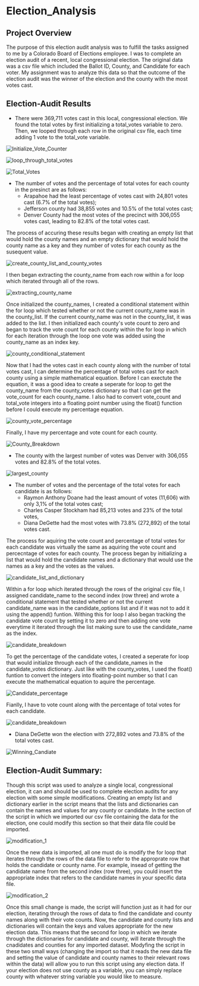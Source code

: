 # Election_Analysis

## Project Overview

The purpose of this election audit analysis was to fulfill the tasks assigned to me by a Colorado Board of Elections employee. I was to complete an election audit of a recent, local congressional election. The original data was a csv file which included the Ballot ID, County, and Candidate for each voter. My assignment was to analyze this data so that the outcome of the election audit was the winner of the election and the county with the most votes cast. 

## Election-Audit Results

* There were 369,711 votes cast in this local, congressional election. We found the total votes by first initializing a total_votes variable to zero. Then, we looped through each row in the original csv file, each time adding 1 vote to the total_vote variable. 

![Initialize_Vote_Counter](https://user-images.githubusercontent.com/95589611/150697502-e6df6eaa-5cd6-4e16-aa7e-f84b390a2352.png)

![loop_through_total_votes](https://user-images.githubusercontent.com/95589611/150697504-177e8ff5-086a-4709-bef9-887b763ff154.png)

![Total_Votes](https://user-images.githubusercontent.com/95589611/150697514-36b4f73b-3a83-4df6-bdef-6b5851f5305a.png)

* The number of votes and the percentage of total votes for each county in the presinct are as follows: 
  * Arapahoe had the least percentage of votes cast with 24,801 votes cast (6.7% of the total votes); 
  * Jefferson county had 38,855 votes and 10.5% of the total votes cast; 
  * Denver County had the most votes of the precinct with 306,055 votes cast, leading to 82.8% of the total votes cast. 

The process of accuring these results began with creating an empty list that would hold the county names and an empty dictionary that would hold the county name as a key and they number of votes for each county as the susequent value. 

![create_county_list_and_county_votes](https://user-images.githubusercontent.com/95589611/150697584-70f70cb9-2c32-43d5-a150-e1ef1b80df47.png)

I then began extracting the county_name from each row within a for loop which iterated through all of the rows. 

![extracting_county_name](https://user-images.githubusercontent.com/95589611/150697611-0360624d-2759-4c85-a7dc-b21727ac2836.png)

Once initialized the county_names, I created a conditional statement within the for loop which tested whether or not the current county_name was in the county_list. If the current county_name was not in the county_list, it was added to the list. I then initialized each county's vote count to zero and began to track the vote count for each county within the for loop in which for each iteration through the loop one vote was added using the county_name as an index key. 

![county_conditional_statement](https://user-images.githubusercontent.com/95589611/150697651-073a05f9-70b2-4e52-ab46-15b740b1cb6d.png)

Now that I had the votes cast in each county along with the number of total votes cast, I can determine the percentage of total votes cast for each county using a simple mathematical equation. Before I can exectute the equation, it was a good idea to create a seperate for loop to get the county_name from the county_votes dictionary so that I can get the vote_count for each county_name. I also had to convert vote_count and total_vote integers into a floating point number using the float() function before I could execute my percentage equation. 

![county_vote_percentage](https://user-images.githubusercontent.com/95589611/150697722-0c83e023-2246-4e58-9563-c9cd1f8f29cd.png)

Finally, I have my percentage and vote count for each county. 

![County_Breakdown](https://user-images.githubusercontent.com/95589611/150697661-06d43cab-dee3-44a9-8bae-1f810bd52007.png)

* The county with the largest number of votes was Denver with 306,055 votes and 82.8% of the total votes. 

![largest_county](https://user-images.githubusercontent.com/95589611/150697762-6cfef1fd-e094-4ebd-ab2b-d4b927d27089.png)

* The number of votes and the percentage of the total votes for each candidate is as follows: 
  * Raymon Anthony Doane had the least amount of votes (11,606) with only 3,1% of the total votes cast; 
  * Charles Casper Stockham had 85,213 votes and 23% of the total votes, 
  * Diana DeGette had the most votes with 73.8% (272,892) of the total votes cast. 

The process for aquiring the vote count and percentage of total votes for each candidate was virtually the same as aquiring the vote count and percecntage of votes for each county. The process began by initializing a list that would hold the candidate names and a dictionary that would use the names as a key and the votes as the values.

![candidate_list_and_dictionary](https://user-images.githubusercontent.com/95589611/150697800-3043443a-3c80-41a4-a5c3-de2b6862c1fd.png)

Within a for loop which iterated through the rows of the original csv file, I assigned candidate_name to the second index (row three) and wrote a conditional statement that tested whether or not the current candidate_name was in the candidate_options list and if it was not to add it using the append() funtion. Withing this for loop I also began tracking the candidate vote count by setting it to zero and then adding one vote everytime it iterated through the list making sure to use the candidate_name as the index. 

![candidate_breakdown](https://user-images.githubusercontent.com/95589611/150697822-5971730c-8c8d-481a-a76a-9a93eb16a304.png)

To get the percentage of the candidate votes, I created a seperate for loop that would initialize through each of the candidate_names in the candidate_votes dictionary. Just like with the county_votes, I used the float() funtion to convert the integers into floating-point number so that I can execute the mathematical equation to aquire the percentage. 

![Candidate_percentage](https://user-images.githubusercontent.com/95589611/150697874-ce1262b0-67de-46b6-9f55-1a96be4a5deb.png)

Fianlly, I have to vote count along with the percentage of total votes for each candidate. 

![candidate_breakdown](https://user-images.githubusercontent.com/95589611/150697883-fe74d3e0-ff5e-4380-8e5b-a0cb20b1409d.png)

* Diana DeGette won the election with 272,892 votes and 73.8% of the total votes cast. 

![Winning_Candiate](https://user-images.githubusercontent.com/95589611/150697920-8fb0e076-ee15-47d0-bfa2-46dc64a9e12d.png)

## Election-Audit Summary: 

Though this script was used to analyze a single local, congressional election, it can and should be used to complete election audits for any election with some simple modifications. Creating an empty list and dictionary earlier in the script means that the lists and dictionaries can contain the names and values for any county or candidate. In the section of the script in which we imported our csv file containing the data for the election, one could modify this section so that their data file could be imported.

![modification_1](https://user-images.githubusercontent.com/95589611/150697944-0d49ea52-abf7-4570-85d4-e0dd0640ddac.png)

Once the new data is imported, all one must do is modify the for loop that iterates through the rows of the data file to refer to the approprate row that holds the candidate or county name. For example, insead of getting the candidate name from the second index (row three), you could insert the appropriate index that refers to the candidate names in your specific data file. 

![modification_2](https://user-images.githubusercontent.com/95589611/150697956-c9ea132a-066c-4e83-b44b-f387b5f6e072.png)

Once this small change is made, the script will function just as it had for our election, iterating through the rows of data to find the candidate and county names along with their vote counts. Now, the candidate and county lists and dictionaries will contain the keys and values appropriate for the new election data. This means that the second for loop in which we iterate through the dictionaries for candidate and county, will iterate through the cnadidates and counties for any imported dataset. Modyfing the script in these two small ways (changing the import so that it reads the new data file and setting the value of candidate and county names to their relevant rows within the data) will allow you to run this script using any election data. If your election does not use county as a variable, you can simply replace county with whatever string variable you would like to measure. 
